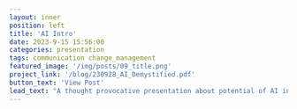 ```yaml
---
layout: inner
position: left
title: 'AI Intro'
date: 2023-9-15 15:56:00
categories: presentation
tags: communication change_management
featured_image: '/img/posts/09_title.png'
project_link: '/blog/230928_AI_Demystified.pdf'
button_text: 'View Post'
lead_text: "A thought provocative presentation about potential of AI in architecture."
---
```

